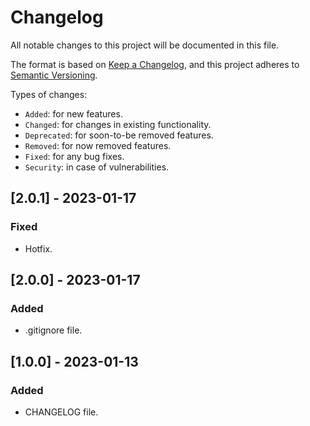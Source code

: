 # Changelog

All notable changes to this project will be documented in this file.

The format is based on [Keep a Changelog](https://keepachangelog.com/en/1.0.0/),
and this project adheres to [Semantic Versioning](https://semver.org/spec/v2.0.0.html).

Types of changes:

- `Added`: for new features.
- `Changed`: for changes in existing functionality.
- `Deprecated`: for soon-to-be removed features.
- `Removed`: for now removed features.
- `Fixed`: for any bug fixes.
- `Security`: in case of vulnerabilities.

## [2.0.1] - 2023-01-17

### Fixed

- Hotfix.

## [2.0.0] - 2023-01-17

### Added

- .gitignore file.

## [1.0.0] - 2023-01-13

### Added

- CHANGELOG file.

